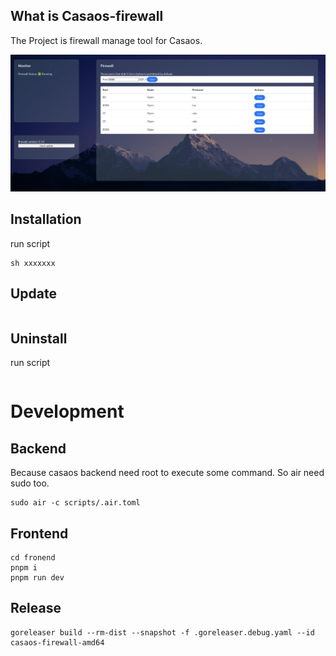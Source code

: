 ## What is Casaos-firewall
The Project is firewall manage tool for Casaos.

![](./img/screen.png)

## Installation
run script
```shell
sh xxxxxxx
```

## Update
```shell
```

## Uninstall
run script
```shell
```

# Development
## Backend
Because casaos backend need root to execute some command. So air need sudo too.
```shell
sudo air -c scripts/.air.toml   
```
## Frontend
```shell
cd fronend
pnpm i
pnpm run dev
```
## Release
```shell
goreleaser build --rm-dist --snapshot -f .goreleaser.debug.yaml --id casaos-firewall-amd64 
```